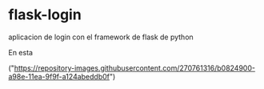# flask-login
aplicacion de login con el framework de flask de python

En esta

("https://repository-images.githubusercontent.com/270761316/b0824900-a98e-11ea-9f9f-a124abeddb0f")
